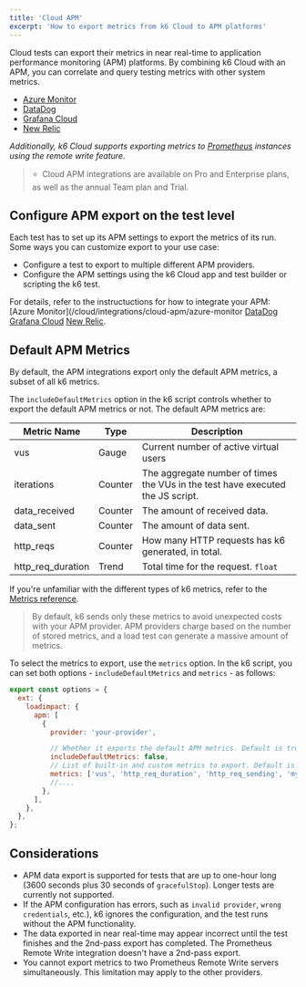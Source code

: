 ```yaml
---
title: 'Cloud APM'
excerpt: 'How to export metrics from k6 Cloud to APM platforms'
---
```


Cloud tests can export their metrics in near real-time to application performance monitoring (APM) platforms.
By combining k6 Cloud with an APM, you can correlate and query testing metrics with other system metrics.

<Glossary>

- [Azure Monitor](/cloud/integrations/cloud-apm/azure-monitor)
- [DataDog](/cloud/integrations/cloud-apm/datadog)
- [Grafana Cloud](/cloud/integrations/cloud-apm/grafana-cloud)
- [New Relic](/cloud/integrations/cloud-apm/new-relic)

</Glossary>


_Additionally, k6 Cloud supports exporting metrics to [Prometheus](/cloud/integrations/prometheus-remote-write/) instances using the remote write feature._


> ⭐️ &nbsp;Cloud APM integrations are available on Pro and Enterprise plans, as well as the annual Team plan and Trial.

## Configure APM export on the test level

Each test has to set up its APM settings to export the metrics of its run.
Some ways you can customize export to your use case:

- Configure a test to export to multiple different APM providers.
- Configure the APM settings using the k6 Cloud app and test builder or scripting the k6 test.

For details, refer to the instructuctions for how to integrate your APM:
[Azure Monitor](/cloud/integrations/cloud-apm/azure-monitor
[DataDog](/cloud/integrations/cloud-apm/datadog)
[Grafana Cloud](/cloud/integrations/cloud-apm/grafana-cloud)
[New Relic](/cloud/integrations/cloud-apm/new-relic).


## Default APM Metrics

By default, the APM integrations export only the default APM metrics, a subset of all k6 metrics.

The `includeDefaultMetrics` option in the k6 script controls whether to export the default APM metrics or not. The default APM metrics are:

| Metric Name          | Type    | Description                                                                                                                                                                                                     |
| -------------------- | ------- | --------------------------------------------------------------------------------------------------------------------------------------------------------------------------------------------------------------- |
| vus                | Gauge   | Current number of active virtual users                                       |
| iterations         | Counter | The aggregate number of times the VUs in the test have executed the JS script. |
| data_received      | Counter | The amount of received data.                                                                   |
| data_sent          | Counter | The amount of data sent.                                                                       |
| http_reqs                | Counter | How many HTTP requests has k6 generated, in total.                 |
| http_req_duration        | Trend   | Total time for the request.  `float` |


If you're unfamiliar with the different types of k6 metrics, refer to the [Metrics reference](/using-k6/metrics/).

> By default, k6 sends only these metrics to avoid unexpected costs with your APM provider.
> APM providers charge based on the number of stored metrics, and a load test can generate a massive amount of metrics.

To select the metrics to export, use the `metrics` option.
In the k6 script, you can set both options - `includeDefaultMetrics` and `metrics` - as follows:

```javascript
export const options = {
  ext: {
    loadimpact: {
      apm: [
        {
          provider: 'your-provider',

          // Whether it exports the default APM metrics. Default is true.
          includeDefaultMetrics: false,
          // List of built-in and custom metrics to export. Default is empty.
          metrics: ['vus', 'http_req_duration', 'http_req_sending', 'my_rate', 'my_gauge'], //...
          //....
        },
      ],
    },
  },
};
```

## Considerations

- APM data export is supported for tests that are up to one-hour long (3600 seconds plus 30 seconds of `gracefulStop`). Longer tests are currently not supported.
- If the APM configuration has errors, such as `invalid provider`, `wrong credentials`, etc.), k6 ignores the configuration, and the test runs without the APM functionality.
- The data exported in near real-time may appear incorrect until the test finishes and the 2nd-pass export has completed. The Prometheus Remote Write integration doesn't have a 2nd-pass export.
- You cannot export metrics to two Prometheus Remote Write servers simultaneously. This limitation may apply to the other providers.
